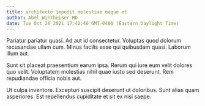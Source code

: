 ```yaml
---
title: architecto impedit molestiae neque et
author: Abel Wintheiser MD
date: Tue Oct 26 2021 17:42:46 GMT-0400 (Eastern Daylight Time)
---
```

Pariatur pariatur quasi. Ad aut id consectetur. Voluptas quod dolorum recusandae ullam cum. Minus facilis esse qui quibusdam quasi. Laborum illum aut.

 Sunt sit placeat praesentium earum ipsa. Rerum qui iure eum velit dolores quo velit. Voluptatem molestias nihil quae iusto sed deserunt. Rem repudiandae officia nobis aut.

 Ut culpa inventore. Excepturi suscipit deserunt ut doloribus. Sunt alias quam asperiores. Est repellendus cupiditate et sit ex nisi saepe.